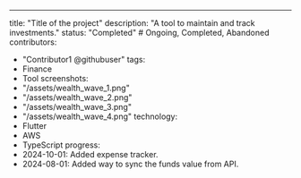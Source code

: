 ---
title: "Title of the project"
description: "A tool to maintain and track investments."
status: "Completed" # Ongoing, Completed, Abandoned
contributors:
  - "Contributor1 @githubuser"
tags: 
  - Finance
  - Tool
screenshots:
  - "/assets/wealth_wave_1.png"
  - "/assets/wealth_wave_2.png"
  - "/assets/wealth_wave_3.png"
  - "/assets/wealth_wave_4.png"
technology:
  - Flutter
  - AWS
  - TypeScript
progress:
- 2024-10-01: Added expense tracker.
- 2024-08-01: Added way to sync the funds value from API.
